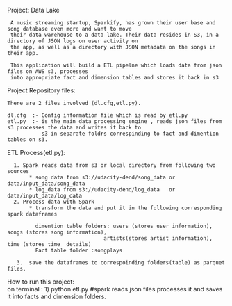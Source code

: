 Project: Data Lake

     A music streaming startup, Sparkify, has grown their user base and song database even more and want to move 
     their data warehouse to a data lake. Their data resides in S3, in a directory of JSON logs on user activity on 
     the app, as well as a directory with JSON metadata on the songs in their app.
     
     This application will build a ETL pipelne which loads data from json files on AWS s3, processes 
     into appropriate fact and dimension tables and stores it back in s3
    

Project Repository files:

    There are 2 files involved (dl.cfg,etl.py).

    dl.cfg  :- Config information file which is read by etl.py
    etl.py  :- is the main data processing engine , reads json files from s3 processes the data and writes it back to
               s3 in separate foldrs correspinding to fact and dimention tables on s3.
                 
                 
ETL Process(etl.py): 

      1. Spark reads data from s3 or local directory from following two sources  
           * song data from s3://udacity-dend/song_data or data/input_data/song_data  
           * log_data from s3://udacity-dend/log_data   or data/input_data/log_data  
      2. Process data with Spark  
           * transform the data and put it in the following corresponding spark dataframes  
             
             dimention table folders: users (stores user information), songs (stores song information), 
                                   artists(stores artist information), time (stores time  details)  
             Fact table folder :songplays 
                 
       3.  save the dataframes to correspoinding folders(table) as parquet files.  
              

How to run this project:  
on terminal : 
        1) python etl.py          #spark reads json files processes it and saves it into facts and dimension folders. 
